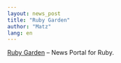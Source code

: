 ```yaml
---
layout: news_post
title: "Ruby Garden"
author: "Matz"
lang: en
---
```


[Ruby Garden][1] – News Portal for Ruby.



[1]: http://www.rubygarden.org/ 
